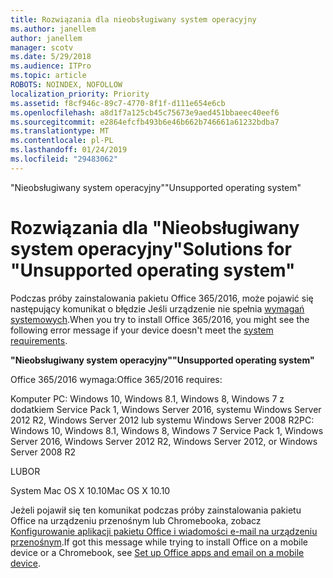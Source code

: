 ```yaml
---
title: Rozwiązania dla nieobsługiwany system operacyjny
ms.author: janellem
author: janellem
manager: scotv
ms.date: 5/29/2018
ms.audience: ITPro
ms.topic: article
ROBOTS: NOINDEX, NOFOLLOW
localization_priority: Priority
ms.assetid: f8cf946c-89c7-4770-8f1f-d111e654e6cb
ms.openlocfilehash: a8d1f7a125cb45c75673e9aed451bbaeec40eef6
ms.sourcegitcommit: e2864efcfb493b6e46b662b746661a61232bdba7
ms.translationtype: MT
ms.contentlocale: pl-PL
ms.lasthandoff: 01/24/2019
ms.locfileid: "29483062"
---
```

<span data-ttu-id="54aeb-102">"Nieobsługiwany system operacyjny"</span><span class="sxs-lookup"><span data-stu-id="54aeb-102">"Unsupported operating system"</span></span>

# <a name="solutions-for-unsupported-operating-system"></a><span data-ttu-id="54aeb-103">Rozwiązania dla "Nieobsługiwany system operacyjny"</span><span class="sxs-lookup"><span data-stu-id="54aeb-103">Solutions for "Unsupported operating system"</span></span>

<span data-ttu-id="54aeb-104">Podczas próby zainstalowania pakietu Office 365/2016, może pojawić się następujący komunikat o błędzie Jeśli urządzenie nie spełnia [wymagań systemowych](https://products.office.com/office-system-requirements).</span><span class="sxs-lookup"><span data-stu-id="54aeb-104">When you try to install Office 365/2016, you might see the following error message if your device doesn't meet the [system requirements](https://products.office.com/office-system-requirements).</span></span>
  
 <span data-ttu-id="54aeb-105">**"Nieobsługiwany system operacyjny"**</span><span class="sxs-lookup"><span data-stu-id="54aeb-105">**"Unsupported operating system"**</span></span>
  
<span data-ttu-id="54aeb-106">Office 365/2016 wymaga:</span><span class="sxs-lookup"><span data-stu-id="54aeb-106">Office 365/2016 requires:</span></span>
  
<span data-ttu-id="54aeb-107">Komputer PC: Windows 10, Windows 8.1, Windows 8, Windows 7 z dodatkiem Service Pack 1, Windows Server 2016, systemu Windows Server 2012 R2, Windows Server 2012 lub systemu Windows Server 2008 R2</span><span class="sxs-lookup"><span data-stu-id="54aeb-107">PC: Windows 10, Windows 8.1, Windows 8, Windows 7 Service Pack 1, Windows Server 2016, Windows Server 2012 R2, Windows Server 2012, or Windows Server 2008 R2</span></span>
  
<span data-ttu-id="54aeb-108">LUB</span><span class="sxs-lookup"><span data-stu-id="54aeb-108">OR</span></span>
  
<span data-ttu-id="54aeb-109">System Mac OS X 10.10</span><span class="sxs-lookup"><span data-stu-id="54aeb-109">Mac OS X 10.10</span></span>
  
<span data-ttu-id="54aeb-110">Jeżeli pojawił się ten komunikat podczas próby zainstalowania pakietu Office na urządzeniu przenośnym lub Chromebooka, zobacz [Konfigurowanie aplikacji pakietu Office i wiadomości e-mail na urządzeniu przenośnym](https://support.office.com/article/7dabb6cb-0046-40b6-81fe-767e0b1f014f?wt.mc_id=Alchemy_ClientDIA.aspx).</span><span class="sxs-lookup"><span data-stu-id="54aeb-110">If got this message while trying to install Office on a mobile device or a Chromebook, see [Set up Office apps and email on a mobile device](https://support.office.com/article/7dabb6cb-0046-40b6-81fe-767e0b1f014f?wt.mc_id=Alchemy_ClientDIA.aspx).</span></span>
  

